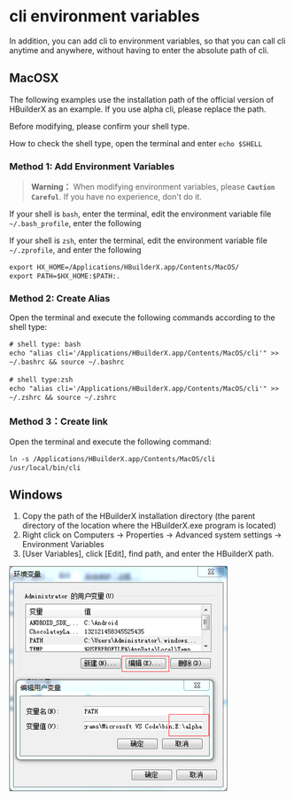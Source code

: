 # cli environment variables

In addition, you can add cli to environment variables, so that you can call cli anytime and anywhere, without having to enter the absolute path of cli.

## MacOSX

The following examples use the installation path of the official version of HBuilderX as an example. If you use alpha cli, please replace the path.

Before modifying, please confirm your shell type.

How to check the shell type, open the terminal and enter `echo $SHELL`

### Method 1: Add Environment Variables

> **Warning：** When modifying environment variables, please **`Caution`** **`Careful`**. If you have no experience, don't do it.

If your shell is `bash`, enter the terminal, edit the environment variable file `~/.bash_profile`, enter the following

If your shell is `zsh`, enter the terminal, edit the environment variable file `~/.zprofile`, and enter the following

```shell
export HX_HOME=/Applications/HBuilderX.app/Contents/MacOS/
export PATH=$HX_HOME:$PATH:.
```

### Method 2: Create Alias

Open the terminal and execute the following commands according to the shell type:
```shell
# shell type: bash
echo "alias cli='/Applications/HBuilderX.app/Contents/MacOS/cli'" >> ~/.bashrc && source ~/.bashrc

# shell type:zsh
echo "alias cli='/Applications/HBuilderX.app/Contents/MacOS/cli'" >> ~/.zshrc && source ~/.zshrc
```

### Method 3：Create link

Open the terminal and execute the following command:
```shell
ln -s /Applications/HBuilderX.app/Contents/MacOS/cli /usr/local/bin/cli
```


## Windows

1. Copy the path of the HBuilderX installation directory (the parent directory of the location where the HBuilderX.exe program is located)
2. Right click on Computers -> Properties -> Advanced system settings -> Environment Variables
3. [User Variables], click [Edit], find path, and enter the HBuilderX path.

<img src="/static/snapshots/cli/cli_env.png"/>
